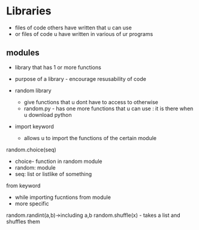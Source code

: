 # Libraries

 - files of code others have written that u can use 
 - or files of code u have written in various of ur programs

 ## modules
 - library that has 1 or more functions
 - purpose of a library - encourage resusability of code

 - random library 
    - give functions that u dont have to access to otherwise
    - random.py - has one more functions that u can use : it is there when u download python

- import keyword
    - allows u to import the functions of the certain module

random.choice(seq)
- choice- function in random module
- random: module
- seq: list or listlike of something


from keyword
- while importing fucntions from module
- more specific


random.randint(a,b)->including a,b 
random.shuffle(x) - takes a list and shuffles them